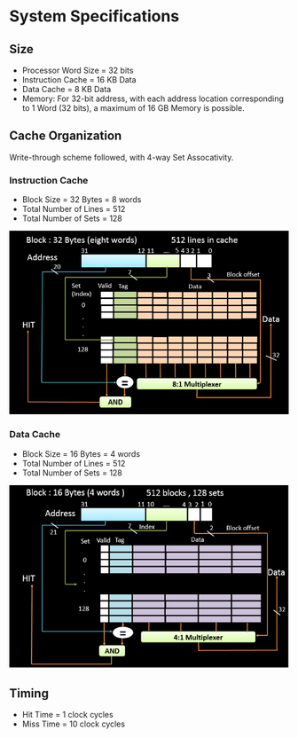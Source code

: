 # System Specifications

## Size

* Processor Word Size = 32 bits
* Instruction Cache = 16 KB Data
* Data Cache = 8 KB Data
* Memory: For 32-bit address, with each address location corresponding to 1 Word (32 bits), a maximum of 16 GB Memory is possible.

## Cache Organization

Write-through scheme followed, with 4-way Set Assocativity.

### Instruction Cache

* Block Size = 32 Bytes = 8 words
* Total Number of Lines = 512
* Total Number of Sets = 128

![alt text](https://github.com/JayDigvijay/RISC-V_Processors/blob/master/Cache/Instruction%20Cache.PNG?raw=true)

### Data Cache

* Block Size = 16 Bytes = 4 words
* Total Number of Lines = 512
* Total Number of Sets = 128

![alt text](https://github.com/JayDigvijay/RISC-V_Processors/blob/master/Cache/Data_Cache.PNG?raw=true)

## Timing

* Hit Time = 1 clock cycles
* Miss Time = 10 clock cycles

